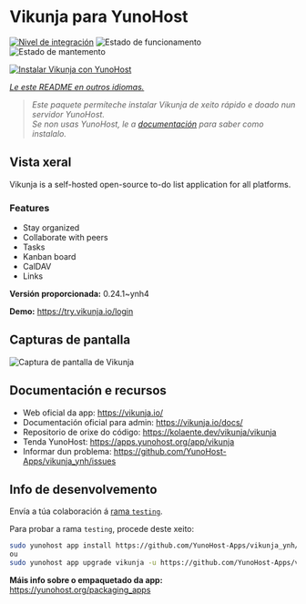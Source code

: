 <!--
NOTA: Este README foi creado automáticamente por <https://github.com/YunoHost/apps/tree/master/tools/readme_generator>
NON debe editarse manualmente.
-->

# Vikunja para YunoHost

[![Nivel de integración](https://dash.yunohost.org/integration/vikunja.svg)](https://ci-apps.yunohost.org/ci/apps/vikunja/) ![Estado de funcionamento](https://ci-apps.yunohost.org/ci/badges/vikunja.status.svg) ![Estado de mantemento](https://ci-apps.yunohost.org/ci/badges/vikunja.maintain.svg)

[![Instalar Vikunja con YunoHost](https://install-app.yunohost.org/install-with-yunohost.svg)](https://install-app.yunohost.org/?app=vikunja)

*[Le este README en outros idiomas.](./ALL_README.md)*

> *Este paquete permíteche instalar Vikunja de xeito rápido e doado nun servidor YunoHost.*  
> *Se non usas YunoHost, le a [documentación](https://yunohost.org/install) para saber como instalalo.*

## Vista xeral

Vikunja is a self-hosted open-source to-do list application for all platforms.

### Features

- Stay organized 
- Collaborate with peers
- Tasks  
- Kanban board
- CalDAV
- Links  

**Versión proporcionada:** 0.24.1~ynh4

**Demo:** <https://try.vikunja.io/login>

## Capturas de pantalla

![Captura de pantalla de Vikunja](./doc/screenshots/kanban.png)

## Documentación e recursos

- Web oficial da app: <https://vikunja.io/>
- Documentación oficial para admin: <https://vikunja.io/docs/>
- Repositorio de orixe do código: <https://kolaente.dev/vikunja/vikunja>
- Tenda YunoHost: <https://apps.yunohost.org/app/vikunja>
- Informar dun problema: <https://github.com/YunoHost-Apps/vikunja_ynh/issues>

## Info de desenvolvemento

Envía a túa colaboración á [rama `testing`](https://github.com/YunoHost-Apps/vikunja_ynh/tree/testing).

Para probar a rama `testing`, procede deste xeito:

```bash
sudo yunohost app install https://github.com/YunoHost-Apps/vikunja_ynh/tree/testing --debug
ou
sudo yunohost app upgrade vikunja -u https://github.com/YunoHost-Apps/vikunja_ynh/tree/testing --debug
```

**Máis info sobre o empaquetado da app:** <https://yunohost.org/packaging_apps>
